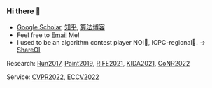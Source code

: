 ### Hi there 👋

- [Google Scholar](https://scholar.google.com/citations?user=zJEkaG8AAAAJ&hl=en), [知乎](https://www.zhihu.com/people/hzwer), [算法博客](http://hzwer.com)
- Feel free to [Email](mailto:hzwer@pku.edu.cn) Me!
- I used to be an algorithm contest player NOI🥈, ICPC-regional🏅️. -> [ShareOI](https://github.com/hzwer/ShareOI) 

Research: [Run2017](https://github.com/hzwer/NIPS2017-LearningToRun), [Paint2019](https://github.com/megvii-research/ICCV2019-LearningToPaint), [RIFE2021](https://github.com/megvii-research/ECCV2022-RIFE), [KIDA2021](https://github.com/caozixuan/NeurIPS2021-ML4CO-KIDA), [CoNR2022](https://github.com/megvii-research/CoNR)

Service: [CVPR2022](https://cvpr2022.thecvf.com), [ECCV2022](https://eccv2022.ecva.net/)

<!--
**hzwer/hzwer** is a ✨ _special_ ✨ repository because its `README.md` (this file) appears on your GitHub profile.

Here are some ideas to get you started:

- 🔭 I’m currently working on ...
- 🌱 I’m currently learning ...
- 👯 I’m looking to collaborate on ...
- 🤔 I’m looking for help with ...
- 💬 Ask me about ...
- 📫 How to reach me: ...
- 😄 Pronouns: ...
- ⚡ Fun fact: ...
-->

